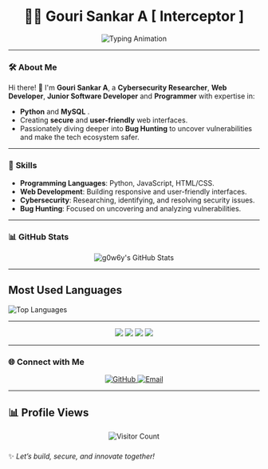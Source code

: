 <h1 align="center">👨‍💻 Gouri Sankar A [ Interceptor ] </h1>

<p align="center">
  <img src="https://readme-typing-svg.herokuapp.com?font=Fira+Code&size=22&pause=1000&color=36BCF7&center=true&vCenter=true&width=435&lines=Cybersecurity+Researcher;Web+Developer;Programmer;Aspiring+Advanced+Bug+Hunter;Always+Up+for+Collaboration!" alt="Typing Animation">
</p>

---

### 🛠️ **About Me**
Hi there! 👋 I'm **Gouri Sankar A**, a **Cybersecurity Researcher**, **Web Developer**, **Junior Software Developer** and **Programmer** with expertise in:
- **Python** and **MySQL** .
- Creating **secure** and **user-friendly** web interfaces.
- Passionately diving deeper into **Bug Hunting** to uncover vulnerabilities and make the tech ecosystem safer.

---

### 🚀 **Skills**
- **Programming Languages**: Python, JavaScript, HTML/CSS.
- **Web Development**: Building responsive and user-friendly interfaces.
- **Cybersecurity**: Researching, identifying, and resolving security issues.
- **Bug Hunting**: Focused on uncovering and analyzing vulnerabilities.

---
### 📊 GitHub Stats

<div align="center">
  <img src="https://streak-stats.demolab.com?user=g0w6y&theme=radical&hide_border=true" alt="g0w6y's GitHub Stats" />
</div>

---

## Most Used Languages

![Top Languages](https://github-readme-stats.vercel.app/api/top-langs/?username=g0w6y&layout=compact&theme=radical)

---

<div align="center">
  <img src="https://img.shields.io/badge/-Python-333333?style=for-the-badge&logo=python" />
  <img src="https://img.shields.io/badge/-JavaScript-333333?style=for-the-badge&logo=javascript" />
  <img src="https://img.shields.io/badge/-HTML5-333333?style=for-the-badge&logo=html5" />
  <img src="https://img.shields.io/badge/-CSS3-333333?style=for-the-badge&logo=css3" />
</div>

---

### 🌐 **Connect with Me**
<p align="center">
  <a href="https://github.com/g0w6y" target="_blank">
    <img src="https://img.shields.io/badge/GitHub-181717?style=for-the-badge&logo=github&logoColor=white" alt="GitHub">
  </a>
  <a href="mailto: " target="_blank">
    <img src="https://img.shields.io/badge/Email-D14836?style=for-the-badge&logo=gmail&logoColor=white" alt="Email">
  </a>
</p>

---
<h2>📊 Profile Views</h2>
<div align="center">
  <img src="https://profile-counter.glitch.me/g0w6y/count.svg" alt="Visitor Count" />
</div>

### 
✨ _Let’s build, secure, and innovate together!_
